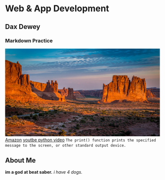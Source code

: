 # Web & App Development
## Dax Dewey
### Markdown Practice

![alt text](new_mexico.jpg)
[Amazon](https://www.amazon.com)
[youtbe python video](https://www.youtube.com/watch?v=_uQrJ0TkZlc.com)
`The print() function prints the specified message to the screen, or other standard output device.`
## About Me
**im a god at beat saber.**
*i have 4 dogs.*
